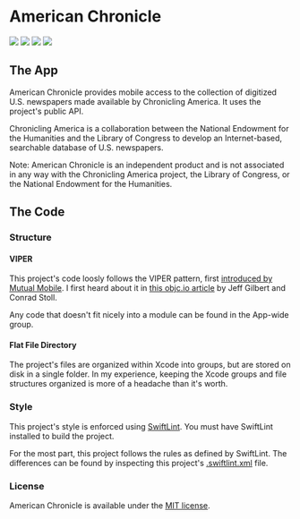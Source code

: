 # American Chronicle #

[![](https://travis-ci.org/ryanipete/AmericanChronicle.svg?branch=master)]()
[![](http://img.shields.io/badge/xcode-8.0-blue.svg)]()
[![](http://img.shields.io/badge/iOS-9.0%2B-blue.svg)]() 
[![](http://img.shields.io/badge/Swift-3.0-blue.svg)]()

## The App ##

American Chronicle provides mobile access to the collection of digitized U.S. newspapers made available by Chronicling America. It uses the project's public API.

Chronicling America is a collaboration between the National Endowment for the Humanities and the Library of Congress to develop an Internet-based, searchable database of U.S. newspapers.

Note: American Chronicle is an independent product and is not associated in any way with the Chronicling America project, the Library of Congress, or the National Endowment for the Humanities.

## The Code ##

### Structure ###

#### VIPER ####

This project's code loosly follows the VIPER pattern, first [introduced by Mutual Mobile](http://mutualmobile.github.io/blog/2013/12/04/viper-introduction/). I first heard about it in [this objc.io article](https://www.objc.io/issues/13-architecture/viper/) by Jeff Gilbert and Conrad Stoll.

Any code that doesn't fit nicely into a module can be found in the App-wide group.
    
#### Flat File Directory ####

The project's files are organized within Xcode into groups, but are stored on disk in a single folder.
In my experience, keeping the Xcode groups and file structures organized is more of a headache than it's worth.

### Style ###

This project's style is enforced using [SwiftLint](https://github.com/realm/SwiftLint). You must
have SwiftLint installed to build the project.

For the most part, this project follows the rules as defined by SwiftLint. 
The differences can be found by inspecting this project's [.swiftlint.xml](.swiftlint.xml) file.

### License ###

American Chronicle is available under the [MIT license](LICENSE). 
